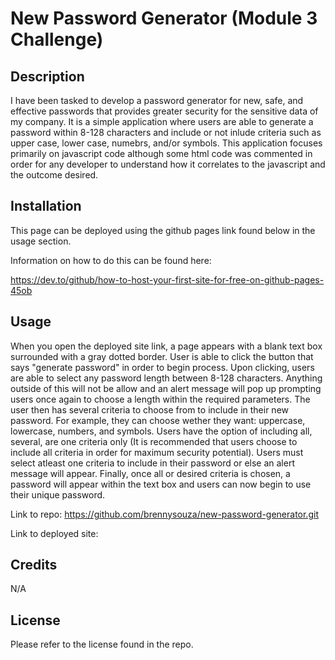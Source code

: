 # New Password Generator (Module 3 Challenge)

## Description 
I have been tasked to develop a password generator for new, safe, and effective passwords that provides greater security for the sensitive data of my company. It is a simple application where users are able to generate a password within 8-128 characters and include or not inlude criteria such as upper case, lower case, numebrs, and/or symbols. 
This application focuses primarily on javascript code although some html code was commented in order for any developer to understand how it correlates to the javascript and the outcome desired. 

## Installation
This page can be deployed using the github pages link found below in the usage section.

Information on how to do this can be found here:

https://dev.to/github/how-to-host-your-first-site-for-free-on-github-pages-45ob

## Usage 
When you open the deployed site link, a page appears with a blank text box surrounded with a gray dotted border. User is able to click the
button that says "generate password" in order to begin process. Upon clicking, users are able to select any password length between 8-128 characters. Anything outside of this will not be allow and an alert message will pop up prompting users once again to choose a length within the required parameters. The user then has several criteria to choose from to include in their new password. For example, they can choose wether they want: uppercase, lowercase, numbers, and symbols. Users have the option of including all, several, are one criteria only (It is recommended that users choose to include all criteria in order for maximum security potential). Users must select atleast one criteria to include in their password or else an alert message will appear. Finally, once all or desired criteria is chosen, a password will appear within the text box and users can now begin to use their unique password. 

Link to repo:
https://github.com/brennysouza/new-password-generator.git

Link to deployed site:


## Credits
N/A

## License
Please refer to the license found in the repo. 


